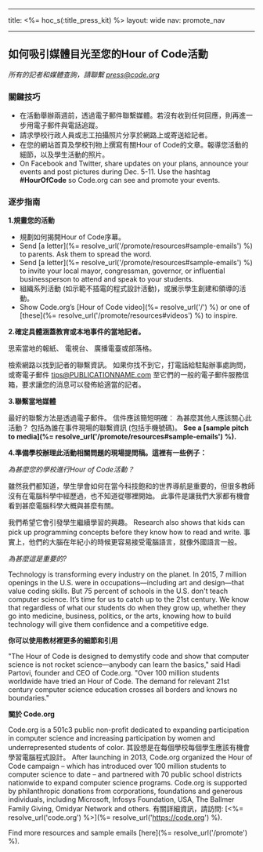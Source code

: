 * * *

title: <%= hoc_s(:title_press_kit) %> layout: wide nav: promote_nav

* * *

## 如何吸引媒體目光至您的Hour of Code活動

*所有的記者和媒體查詢，請聯繫 <press@code.org>*

### 關鍵技巧

  * 在活動舉辦兩週前，透過電子郵件聯繫媒體。若沒有收到任何回應，則再進一步用電子郵件與電話追蹤。
  * 請求學校行政人員或志工拍攝照片分享於網路上或寄送給記者。
  * 在您的網站首頁及學校刊物上撰寫有關Hour of Code的文章。報導您活動的細節，以及學生活動的照片。
  * On Facebook and Twitter, share updates on your plans, announce your events and post pictures during Dec. 5-11. Use the hashtag **#HourOfCode** so Code.org can see and promote your events.

### 逐步指南

**1.規畫您的活動**

  * 規劃如何揭開Hour of Code序幕。
  * Send [a letter](%= resolve_url('/promote/resources#sample-emails') %) to parents. Ask them to spread the word.
  * Send [a letter](%= resolve_url('/promote/resources#sample-emails') %) to invite your local mayor, congressman, governor, or influential businessperson to attend and speak to your students.
  * 組織系列活動 (如示範不插電的程式設計活動)，或展示學生創建和領導的活動。
  * Show Code.org’s [Hour of Code video](%= resolve_url('/') %) or one of [these](%= resolve_url('/promote/resources#videos') %) to inspire.

**2.確定具體涵蓋教育或本地事件的當地記者。**

思索當地的報紙、 電視台、 廣播電臺或部落格。

檢索網路以找到記者的聯繫資訊。 如果你找不到它，打電話給駐點辦事處詢問，或寄電子郵件 tips@PUBLICATIONNAME.com 至它們的一般的電子郵件服務信箱，要求讓您的消息可以發佈給適當的記者。

**3.聯繫當地媒體**

最好的聯繫方法是透過電子郵件。 信件應該簡短明確： 為甚麼其他人應該關心此活動？ 包括為誰在事件現場的聯繫資訊 (包括手機號碼)。 **See a [sample pitch to media](%= resolve_url('/promote/resources#sample-emails') %).**

**4.準備學校辦理此活動相關問題的現場提問稿。這裡有一些例子：**

*為甚麼您的學校進行Hour of Code活動？*

雖然我們都知道，學生學會如何在當今科技飽和的世界導航是重要的，但很多教師沒有在電腦科學中經歷過，也不知道從哪裡開始。 此事件是讓我們大家都有機會看到甚麼電腦科學大概與甚麼有關。

我們希望它會引發學生繼續學習的興趣。 Research also shows that kids can pick up programming concepts before they know how to read and write. 事實上，他們的大腦在年紀小的時候更容易接受電腦語言，就像外國語言一般。

*為甚麼這是重要的?*

Technology is transforming every industry on the planet. In 2015, 7 million openings in the U.S. were in occupations—including art and design—that value coding skills. But 75 percent of schools in the U.S. don't teach computer science. It’s time for us to catch up to the 21st century. We know that regardless of what our students do when they grow up, whether they go into medicine, business, politics, or the arts, knowing how to build technology will give them confidence and a competitive edge.

**你可以使用教材裡更多的細節和引用**

"The Hour of Code is designed to demystify code and show that computer science is not rocket science—anybody can learn the basics," said Hadi Partovi, founder and CEO of Code.org. "Over 100 million students worldwide have tried an Hour of Code. The demand for relevant 21st century computer science education crosses all borders and knows no boundaries."

**關於 Code.org**

Code.org is a 501c3 public non-profit dedicated to expanding participation in computer science and increasing participation by women and underrepresented students of color. 其設想是在每個學校每個學生應該有機會學習電腦程式設計。 After launching in 2013, Code.org organized the Hour of Code campaign – which has introduced over 100 million students to computer science to date – and partnered with 70 public school districts nationwide to expand computer science programs. Code.org is supported by philanthropic donations from corporations, foundations and generous individuals, including Microsoft, Infosys Foundation, USA, The Ballmer Family Giving, Omidyar Network and others. 有關詳細資訊，請訪問: [<%= resolve_url('code.org') %>](%= resolve_url('https://code.org') %).

  
Find more resources and sample emails [here](%= resolve_url('/promote') %).